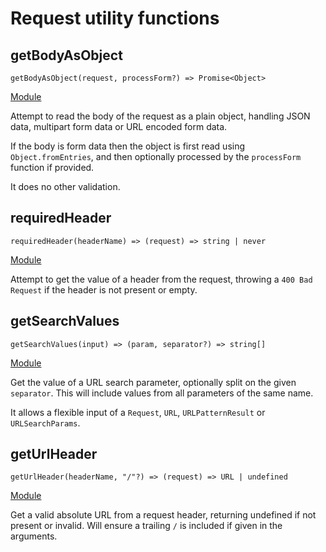 # Request utility functions

## getBodyAsObject

`getBodyAsObject(request, processForm?) => Promise<Object>`

[Module](../packages/request/body_as_object.ts)

Attempt to read the body of the request as a plain object, handling JSON data,
multipart form data or URL encoded form data.

If the body is form data then the object is first read using
`Object.fromEntries`, and then optionally processed by the `processForm`
function if provided.

It does no other validation.

## requiredHeader

`requiredHeader(headerName) => (request) => string | never`

[Module](../packages/request/required_header.ts)

Attempt to get the value of a header from the request, throwing a
`400 Bad Request` if the header is not present or empty.

## getSearchValues

`getSearchValues(input) => (param, separator?) => string[]`

[Module](../packages/request/search_values.ts)

Get the value of a URL search parameter, optionally split on the given
`separator`. This will include values from all parameters of the same name.

It allows a flexible input of a `Request`, `URL`, `URLPatternResult` or
`URLSearchParams`.

## getUrlHeader

`getUrlHeader(headerName, "/"?) => (request) => URL | undefined`

[Module](../packages/request/url_header.ts)

Get a valid absolute URL from a request header, returning undefined if not
present or invalid. Will ensure a trailing `/` is included if given in the
arguments.
